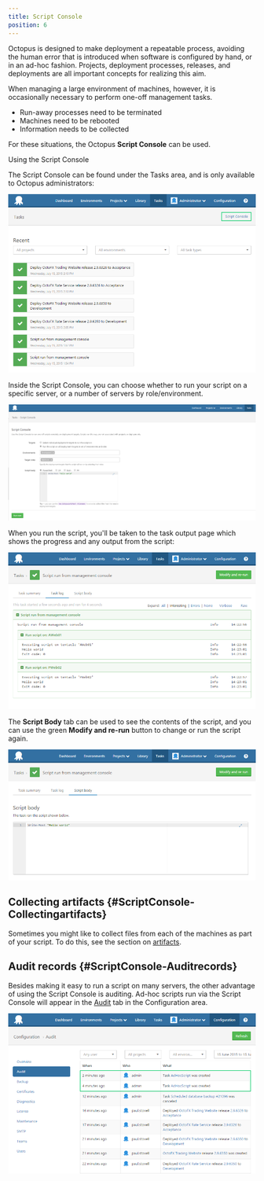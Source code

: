 ```yaml
---
title: Script Console
position: 6
---
```



Octopus is designed to make deployment a repeatable process, avoiding the human error that is introduced when software is configured by hand, or in an ad-hoc fashion. Projects, deployment processes, releases, and deployments are all important concepts for realizing this aim.


When managing a large environment of machines, however, it is occasionally necessary to perform one-off management tasks.

- Run-away processes need to be terminated
- Machines need to be rebooted
- Information needs to be collected



For these situations, the Octopus **Script Console** can be used.


Using the Script Console


The Script Console can be found under the Tasks area, and is only available to Octopus administrators:


![](/docs/images/3048122/3277924.png "width=500")


Inside the Script Console, you can choose whether to run your script on a specific server, or a number of servers by role/environment.


![](/docs/images/3048122/5865617.png "width=500")


When you run the script, you'll be taken to the task output page which shows the progress and any output from the script:


![](/docs/images/3048122/3277922.png "width=500")


The **Script Body** tab can be used to see the contents of the script, and you can use the green **Modify and re-run** button to change or run the script again.


![](/docs/images/3048122/3277921.png "width=500")

## Collecting artifacts {#ScriptConsole-Collectingartifacts}


Sometimes you might like to collect files from each of the machines as part of your script. To do this, see the section on [artifacts](/docs/deploying-applications/artifacts.md).

## Audit records {#ScriptConsole-Auditrecords}


Besides making it easy to run a script on many servers, the other advantage of using the Script Console is auditing. Ad-hoc scripts run via the Script Console will appear in the [Audit](/docs/administration/auditing.md) tab in the Configuration area.


![](/docs/images/3048122/3277919.png "width=500")
